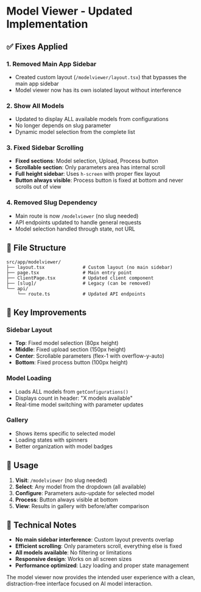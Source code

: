 # Model Viewer - Updated Implementation

## ✅ Fixes Applied

### 1. **Removed Main App Sidebar**
- Created custom layout (`/modelviewer/layout.tsx`) that bypasses the main app sidebar
- Model viewer now has its own isolated layout without interference

### 2. **Show All Models**
- Updated to display ALL available models from configurations
- No longer depends on slug parameter
- Dynamic model selection from the complete list

### 3. **Fixed Sidebar Scrolling**
- **Fixed sections**: Model selection, Upload, Process button
- **Scrollable section**: Only parameters area has internal scroll
- **Full height sidebar**: Uses `h-screen` with proper flex layout
- **Button always visible**: Process button is fixed at bottom and never scrolls out of view

### 4. **Removed Slug Dependency**
- Main route is now `/modelviewer` (no slug needed)
- API endpoints updated to handle general requests
- Model selection handled through state, not URL

## 📁 File Structure

```
src/app/modelviewer/
├── layout.tsx              # Custom layout (no main sidebar)
├── page.tsx                # Main entry point
├── ClientPage.tsx          # Updated client component
├── [slug]/                 # Legacy (can be removed)
└── api/
    └── route.ts            # Updated API endpoints
```

## 🎯 Key Improvements

### Sidebar Layout
- **Top**: Fixed model selection (80px height)
- **Middle**: Fixed upload section (150px height) 
- **Center**: Scrollable parameters (flex-1 with overflow-y-auto)
- **Bottom**: Fixed process button (100px height)

### Model Loading
- Loads ALL models from `getConfigurations()`
- Displays count in header: "X models available"
- Real-time model switching with parameter updates

### Gallery
- Shows items specific to selected model
- Loading states with spinners
- Better organization with model badges

## 🚀 Usage

1. **Visit**: `/modelviewer` (no slug needed)
2. **Select**: Any model from the dropdown (all available)
3. **Configure**: Parameters auto-update for selected model
4. **Process**: Button always visible at bottom
5. **View**: Results in gallery with before/after comparison

## 🔧 Technical Notes

- **No main sidebar interference**: Custom layout prevents overlap
- **Efficient scrolling**: Only parameters scroll, everything else is fixed
- **All models available**: No filtering or limitations
- **Responsive design**: Works on all screen sizes
- **Performance optimized**: Lazy loading and proper state management

The model viewer now provides the intended user experience with a clean, distraction-free interface focused on AI model interaction.